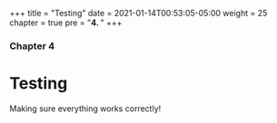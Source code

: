 +++
title = "Testing"
date = 2021-01-14T00:53:05-05:00
weight = 25
chapter = true
pre = "<b>4. </b>"
+++

### Chapter 4

# Testing

Making sure everything works correctly!
